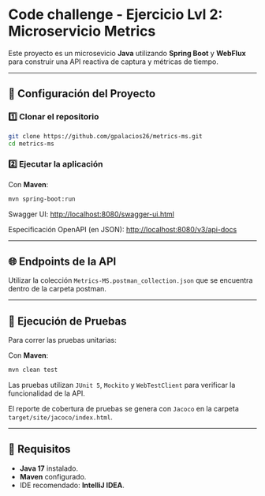 # Code challenge - Ejercicio Lvl 2: Microservicio Metrics

Este proyecto es un microsevicio **Java** utilizando **Spring Boot** y **WebFlux** para construir una API reactiva de captura y métricas de tiempo.

---

## 🚀 Configuración del Proyecto

### 1️⃣ Clonar el repositorio

```bash
git clone https://github.com/gpalacios26/metrics-ms.git
cd metrics-ms
```

### 2️⃣ Ejecutar la aplicación

Con **Maven**:

```bash
mvn spring-boot:run
```

Swagger UI: [http://localhost:8080/swagger-ui.html](http://localhost:8080/swagger-ui.html)

Especificación OpenAPI (en JSON): [http://localhost:8080/v3/api-docs](http://localhost:8080/v3/api-docs)

---

## 🌐 Endpoints de la API

Utilizar la colección `Metrics-MS.postman_collection.json` que se encuentra dentro de la carpeta postman.

---

## 🧪 Ejecución de Pruebas

Para correr las pruebas unitarias:

Con **Maven**:

```bash
mvn clean test
```

Las pruebas utilizan `JUnit 5`, `Mockito` y `WebTestClient` para verificar la funcionalidad de la API.

El reporte de cobertura de pruebas se genera con `Jacoco` en la carpeta `target/site/jacoco/index.html`.

---

## 📑 Requisitos

- **Java 17** instalado.
- **Maven** configurado.
- IDE recomendado: **IntelliJ IDEA**.
